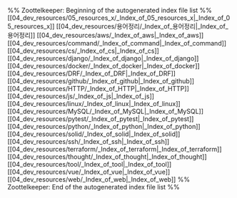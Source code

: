 %% Zoottelkeeper: Beginning of the autogenerated index file list  %%
 [[04_dev_resources/05_resources_x/_Index_of_05_resources_x|_Index_of_05_resources_x]]
 [[04_dev_resources/용어정리/_Index_of_용어정리|_Index_of_용어정리]]
 [[04_dev_resources/aws/_Index_of_aws|_Index_of_aws]]
 [[04_dev_resources/command/_Index_of_command|_Index_of_command]]
 [[04_dev_resources/cs/_Index_of_cs|_Index_of_cs]]
 [[04_dev_resources/django/_Index_of_django|_Index_of_django]]
 [[04_dev_resources/docker/_Index_of_docker|_Index_of_docker]]
 [[04_dev_resources/DRF/_Index_of_DRF|_Index_of_DRF]]
 [[04_dev_resources/github/_Index_of_github|_Index_of_github]]
 [[04_dev_resources/HTTP/_Index_of_HTTP|_Index_of_HTTP]]
 [[04_dev_resources/js/_Index_of_js|_Index_of_js]]
 [[04_dev_resources/linux/_Index_of_linux|_Index_of_linux]]
 [[04_dev_resources/MySQL/_Index_of_MySQL|_Index_of_MySQL]]
 [[04_dev_resources/pytest/_Index_of_pytest|_Index_of_pytest]]
 [[04_dev_resources/python/_Index_of_python|_Index_of_python]]
 [[04_dev_resources/solid/_Index_of_solid|_Index_of_solid]]
 [[04_dev_resources/ssh/_Index_of_ssh|_Index_of_ssh]]
 [[04_dev_resources/terraform/_Index_of_terraform|_Index_of_terraform]]
 [[04_dev_resources/thought/_Index_of_thought|_Index_of_thought]]
 [[04_dev_resources/tool/_Index_of_tool|_Index_of_tool]]
 [[04_dev_resources/vue/_Index_of_vue|_Index_of_vue]]
 [[04_dev_resources/web/_Index_of_web|_Index_of_web]]
%% Zoottelkeeper: End of the autogenerated index file list  %%
